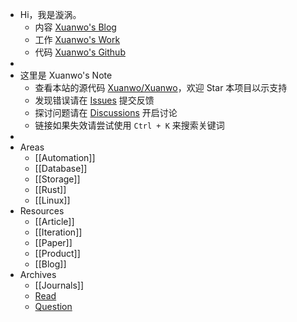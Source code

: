 - Hi，我是漩涡。
	- 内容 [Xuanwo's Blog](https://xuanwo.io)
	- 工作 [Xuanwo's Work](https://work.xuanwo.io)
	- 代码 [Xuanwo's Github](https://github.com/Xuanwo)
-
- 这里是 Xuanwo's Note
	- 查看本站的源代码 [Xuanwo/Xuanwo](https://github.com/Xuanwo/Xuanwo)，欢迎 Star 本项目以示支持
	- 发现错误请在 [Issues](https://github.com/Xuanwo/Xuanwo/issues) 提交反馈
	- 探讨问题请在 [Discussions](https://github.com/Xuanwo/Xuanwo/discussions) 开启讨论
	- 链接如果失效请尝试使用 `Ctrl + K` 来搜索关键词
-
- Areas
	- [[Automation]]
	- [[Database]]
	- [[Storage]]
	- [[Rust]]
	- [[Linux]]
- Resources
	- [[Article]]
	- [[Iteration]]
	- [[Paper]]
	- [[Product]]
	- [[Blog]]
- Archives
	- [[Journals]]
	- [Read]([[read]])
	- [Question]([[question]])